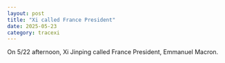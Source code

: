```yaml
---
layout: post
title: "Xi called France President"
date: 2025-05-23
category: tracexi
---
```


On 5/22 afternoon, Xi Jinping called France President, Emmanuel Macron.